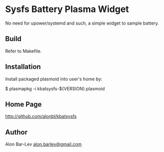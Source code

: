 # Sysfs Battery Plasma Widget

No need for upower/systemd and such, a simple widget to sample battery.

## Build

Refer to Makefile.

## Installation

Install packaged plasmoid into user's home by:

$ plasmapkg -i kbatsysfs-${VERSION}.plasmoid

## Home Page

http://github.com/alonbl/kbatsysfs

## Author

Alon Bar-Lev <alon.barlev@gmail.com>
